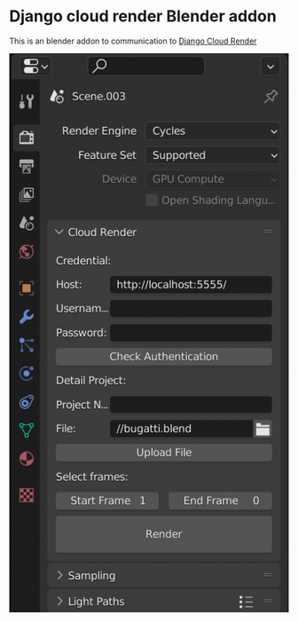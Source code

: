 # Django cloud render Blender addon

This is an blender addon to communication to [Django Cloud Render](https://github.com/irfanpule/django-cloud-render)

![image](https://raw.githubusercontent.com/irfanpule/django-cloud-render-addon-blender/main/screnshots/panel-cloud-render.png)

